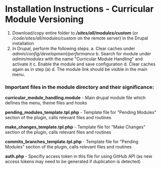 # **Installation Instructions** - Curricular Module Versioning
1. Download/copy entire folder to ***/sites/all/modules/custom*** (or */code/sites/all/modules/custom* on the remote server) in the Drupal installation
2. In Drupal, perform the following steps:
	a. Clear caches under *admin/config/development/performance*
	b. Search for module under *admin/modules* with the name "Curricular Module Handling" and activate it
	c. Enable the module and save configuration
	d. Clear caches again as in step (a)
	d. The module link should be visible in the main menu.
	
### Important files in the module directory and their significance:

**curricular_module_handling.module** - Main drupal module file which defines the menu, theme files and hooks

**pending_modules_template.tpl.php** - Template file for "Pending Modules" section of the plugin, calls relevant files and routines

**make_changes_template.tpl.php** - Template file for "Make Changes" section of the plugin, calls relevant files and routines 

**commits_branches_template.tpl.php** - Template file for "Pending Modules" section of the plugin, calls relevant files and routines

**auth.php** - Specifiy access token in this file for using GitHub API (as new access tokens may need to be generated if duplication is detected)



